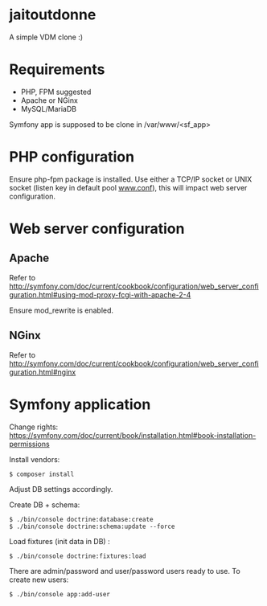jaitoutdonne
============

A simple VDM clone :)

# Requirements
  * PHP, FPM suggested
  * Apache or NGinx
  * MySQL/MariaDB

Symfony app is supposed to be clone in /var/www/<sf_app>

# PHP configuration

Ensure php-fpm package is installed.
Use either a TCP/IP socket or UNIX socket (listen key in default pool www.conf), this will impact web server configuration.

# Web server configuration

## Apache

Refer to http://symfony.com/doc/current/cookbook/configuration/web_server_configuration.html#using-mod-proxy-fcgi-with-apache-2-4

Ensure mod_rewrite is enabled.

## NGinx
   
Refer to http://symfony.com/doc/current/cookbook/configuration/web_server_configuration.html#nginx

# Symfony application   
    
Change rights: https://symfony.com/doc/current/book/installation.html#book-installation-permissions

Install vendors:
    
    $ composer install
    
Adjust DB settings accordingly.

Create DB + schema:

    $ ./bin/console doctrine:database:create
    $ ./bin/console doctrine:schema:update --force
    
Load fixtures (init data in DB) : 

    $ ./bin/console doctrine:fixtures:load

There are admin/password and user/password users ready to use.
To create new users:

    $ ./bin/console app:add-user